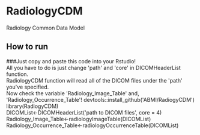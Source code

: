 # RadiologyCDM
Radiology Common Data Model

## How to run
###Just copy and paste this code into your Rstudio!<br> All you have to do is just change 'path' and 'core' in DICOMHeaderList function.<br>RadiologyCDM function will read all of the DICOM files under the 'path' you've specified. <br>Now check the variable 'Radiology_Image_Table' and, 'Radiology_Occurrence_Table'!
devtools::install_github('ABMI/RadiogyCDM')<br>
library(RadiogyCDM)<br>
DICOMList<-DICOMHeaderList('path to DICOM files', core = 4)<br>
Radiology_Image_Table<-radiologyImageTable(DICOMList)<br>
Radiology_Occurrence_Table<-radiologyOccurrenceTable(DICOMList)
